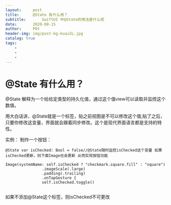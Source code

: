 ```yaml
---  
layout:     post
title:      @State 有什么用？
subtitle:       SwiftUI 中@State的用法是什么呢
date:       2020-08-15
author:     POt
header-img: img/post-bg-kuaidi.jpg
catalog: true
tags:       
    -   
    -   
    -   
---
```


# @State 有什么用？
@State 解释为一个给给定类型的持久化值，通过这个值view可以读取并监控这个数值。

用大白话讲，@State就是一个标签，贴之前视图是不可以修改这个值;贴了之后，只要你修改这变量，界面就会跟着同步修改。这个是现代界面语言都是支持的特性。

实例：
制作一个按钮：

```
@State var isChecked: Bool = false//@State随时监控isChecked这个变量 如果isChecked更新，则下面Image也会更新 从而实现按钮功能

Image(systemName: self.isChecked ? "checkmark.square.fill" : "square")
                .imageScale(.large)
                .padding(.trailing)
                .onTapGesture {
                self.isChecked.toggle()
                
```

如果不添加@State这个标签，则isChecked不可更改